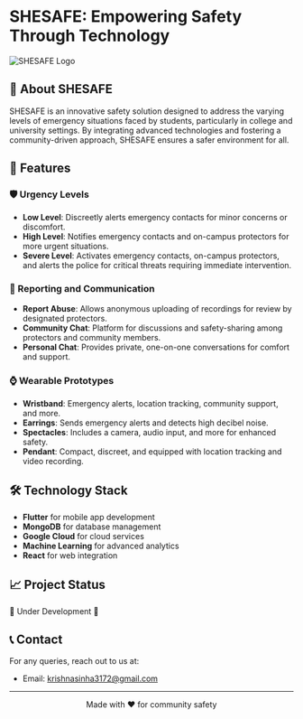 # SHESAFE: Empowering Safety Through Technology

![SHESAFE Logo](/blob/main/logolink.jpg)

## 🚀 About SHESAFE

SHESAFE is an innovative safety solution designed to address the varying levels of emergency situations faced by students, particularly in college and university settings. By integrating advanced technologies and fostering a community-driven approach, SHESAFE ensures a safer environment for all.

## 🌟 Features

### 🛡️ Urgency Levels
- **Low Level**: Discreetly alerts emergency contacts for minor concerns or discomfort.
- **High Level**: Notifies emergency contacts and on-campus protectors for more urgent situations.
- **Severe Level**: Activates emergency contacts, on-campus protectors, and alerts the police for critical threats requiring immediate intervention.

### 👥 Reporting and Communication
- **Report Abuse**: Allows anonymous uploading of recordings for review by designated protectors.
- **Community Chat**: Platform for discussions and safety-sharing among protectors and community members.
- **Personal Chat**: Provides private, one-on-one conversations for comfort and support.

### ⌚ Wearable Prototypes
- **Wristband**: Emergency alerts, location tracking, community support, and more.
- **Earrings**: Sends emergency alerts and detects high decibel noise.
- **Spectacles**: Includes a camera, audio input, and more for enhanced safety.
- **Pendant**: Compact, discreet, and equipped with location tracking and video recording.

## 🛠️ Technology Stack

- **Flutter** for mobile app development
- **MongoDB** for database management
- **Google Cloud** for cloud services
- **Machine Learning** for advanced analytics
- **React** for web integration

## 📈 Project Status

🚧 Under Development 🚧

## 📞 Contact

For any queries, reach out to us at:
- Email: krishnasinha3172@gmail.com

---

<p align="center">Made with ❤️ for community safety</p>
